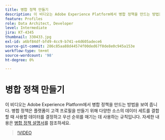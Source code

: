 ```yaml
---
title: 병합 정책 만들기
description: 이 비디오는 Adobe Experience Platform에서 병합 정책을 만드는 방법을 보여 줍니다. 병합 정책은 플랫폼이 고객 프로필을 만들기 위해 다양한 소스의 데이터 세트를 결합할 때 사용할 데이터를 결정하고 우선 순위를 매기는 데 사용하는 규칙입니다.
feature: Profiles
role: Data Architect, Developer
level: Intermediate
jira: KT-4345
thumbnail: 330433.jpg
exl-id: a6bf84df-bfd9-4cc9-b741-e4d605adece6
source-git-commit: 286c85aa88d44574f00ded67f0de8e0c945a153e
workflow-type: tm+mt
source-wordcount: '98'
ht-degree: 0%

---
```


# 병합 정책 만들기

이 비디오는 Adobe Experience Platform에서 병합 정책을 만드는 방법을 보여 줍니다. 병합 정책은 플랫폼이 고객 프로필을 만들기 위해 다양한 소스의 데이터 세트를 결합할 때 사용할 데이터를 결정하고 우선 순위를 매기는 데 사용하는 규칙입니다. 자세한 내용은 [병합 정책 설명서](https://experienceleague.adobe.com/docs/experience-platform/profile/merge-policies/overview.html?lang=ko)를 참조하세요.

>[!VIDEO](https://video.tv.adobe.com/v/330433?learn=on&enablevpops)
